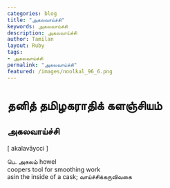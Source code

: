 ```yaml
---  
categories: blog  
title: "அகலவாய்ச்சி"
keywords: அகலவாய்ச்சி  
description: அகலவாய்ச்சி
author: Tamilan  
layout: Ruby  
tags:     
- அகலவாய்ச்சி
permalink: "அகலவாய்ச்சி"  
featured: /images/noolkal_96_6.png  
--- 
```

# தனித் தமிழகராதிக் களஞ்சியம்
## அகலவாய்ச்சி

[ akalavāycci ]  
  
பெ. அகலம் howel  
coopers tool for smoothing work  
asin the inside of a cask; வாய்ச்சிக்கருவிவகை